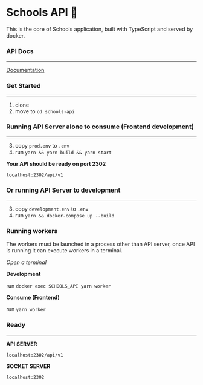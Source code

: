# Schools API 🚀

This is the core of Schools application, built with TypeScript and served by docker.

### API Docs
---

[Documentation](https://documenter.getpostman.com/view/7831505/S1Zw6VCU?version=latest)

### Get Started
---

1. clone
2. move to ``` cd schools-api ```

### Running API Server alone to consume (Frontend development)
---

3. copy ``` prod.env ``` to ``` .env ```
4. run ``` yarn && yarn build && yarn start ```

**Your API should be ready on port 2302**

``` localhost:2302/api/v1 ```


### Or running API Server to development
---

3. copy ``` development.env ``` to ``` .env ```
4. run ``` yarn && docker-compose up --build ```


### Running workers

The workers must be launched in a process other than API server,
once API is running it can execute workers in a terminal.

_Open a terminal_

**Development**

run ``` docker exec SCHOOLS_API yarn worker ```

**Consume (Frontend)**

run ``` yarn worker ```

### Ready
---

**API SERVER**

``` localhost:2302/api/v1 ```

**SOCKET SERVER**

``` localhost:2302 ```